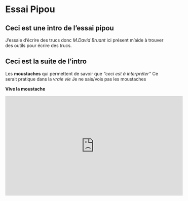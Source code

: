 # Essai Pipou 

## Ceci est une intro de l’essai pipou

J’essaie d’écrire des trucs donc *M.David Bruant* ici présent m’aide à trouver des outils pour écrire des trucs. 

## Ceci est la suite de l’intro 


Les **moustaches** qui permettent de savoir que *“ceci est à interpréter”*
Ce serait pratique dans la *vraie vie*
Je ne sais/vois pas les moustaches

**Vive la moustache**
<iframe width="560" height="315" src="https://www.youtube.com/embed/6JMCgVFYAqQ" frameborder="0" allow="autoplay; encrypted-media" allowfullscreen></iframe>
